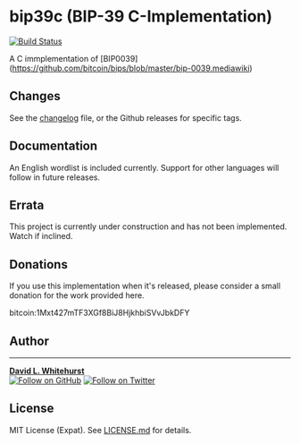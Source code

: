 # bip39c (BIP-39 C-Implementation) 

[![Build Status](https://travis-ci.org/ciwise/bip39c.svg)](https://travis-ci.org/ciwise/bip39c)

A C immplementation of [BIP0039] (https://github.com/bitcoin/bips/blob/master/bip-0039.mediawiki)

## Changes

See the [changelog](./CHANGELOG.md) file, or the Github releases for specific tags.

## Documentation

An English wordlist is included currently. Support for other languages will follow in future releases. 

## Errata

This project is currently under construction and has not been implemented. Watch if inclined.

## Donations

If you use this implementation when it's released, please consider a small donation for the
work provided here.

bitcoin:1Mxt427mTF3XGf8BiJ8HjkhbiSVvJbkDFY

## Author
------
[**David L. Whitehurst**](https://ciwise.com/)
<br/>
[![Follow on GitHub][github-follow-img]][github-follow-url]
[![Follow on Twitter][twitter-follow-img]][twitter-follow-url]
<br/>

## License
MIT License (Expat). See [LICENSE.md](LICENSE.md) for details.

[license-url]: https://github.com/rsp/travis-hello-modern-cpp/blob/master/LICENSE.md
[license-img]: https://img.shields.io/github/license/rsp/travis-hello-modern-cpp.svg
[github-follow-url]: https://github.com/dlwhitehurst
[github-follow-img]: https://img.shields.io/github/followers/rsp.svg?style=social&label=Follow
[twitter-follow-url]: https://twitter.com/intent/follow?screen_name=dlwhitehurst
[twitter-follow-img]: https://img.shields.io/twitter/follow/dlwhitehurst.svg?style=social&label=Follow
